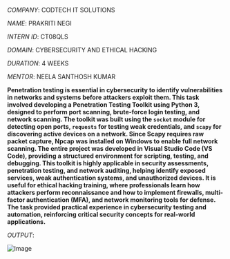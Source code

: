 *COMPANY*: CODTECH IT SOLUTIONS

*NAME*: PRAKRITI NEGI

*INTERN ID*: CT08QLS

*DOMAIN*: CYBERSECURITY AND ETHICAL HACKING

*DURATION*: 4 WEEKS

*MENTOR*: NEELA SANTHOSH KUMAR

**Penetration testing is essential in cybersecurity to identify vulnerabilities in networks and systems before attackers exploit them. This task involved developing a **Penetration Testing Toolkit** using **Python 3**, designed to perform **port scanning, brute-force login testing, and network scanning**. The toolkit was built using the **`socket`** module for detecting open ports, **`requests`** for testing weak credentials, and **`scapy`** for discovering active devices on a network. Since **Scapy requires raw packet capture**, **Npcap** was installed on Windows to enable full network scanning. The entire project was developed in **Visual Studio Code (VS Code)**, providing a structured environment for scripting, testing, and debugging. 
This toolkit is highly applicable in **security assessments, penetration testing, and network auditing**, helping identify exposed services, weak authentication systems, and unauthorized devices. It is useful for **ethical hacking training**, where professionals learn how attackers perform reconnaissance and how to implement **firewalls, multi-factor authentication (MFA), and network monitoring tools** for defense. The task provided practical experience in **cybersecurity testing and automation**, reinforcing critical security concepts for real-world applications.**

*OUTPUT*:

![Image](https://github.com/user-attachments/assets/c2c3124c-96bb-4fac-bb7c-20645f226269)
